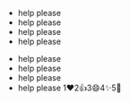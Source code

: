 * help please
* help please
* help please
* help please
- help please
- help please
- help please
- help please
1:heart:2:+1:3:smile:4:sparkles:5:tada:
